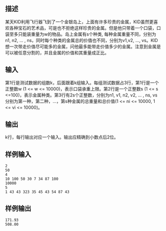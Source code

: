 ## 描述


某天KID利用飞行器飞到了一个金银岛上，上面有许多珍贵的金属，KID虽然更喜欢各种宝石的艺术品，可是也不拒绝这样珍贵的金属。但是他只带着一个口袋，口袋至多只能装重量为w的物品。岛上金属有s个种类, 每种金属重量不同，分别为n1, n2, ... , ns，同时每个种类的金属总的价值也不同，分别为v1,v2, ..., vs。KID想一次带走价值尽可能多的金属，问他最多能带走价值多少的金属。注意到金属是可以被任意分割的，并且金属的价值和其重量成正比。

## 输入


第1行是测试数据的组数k，后面跟着k组输入。每组测试数据占3行，第1行是一个正整数w (1 <= w <= 10000)，表示口袋承重上限。第2行是一个正整数s (1 <= s <=100)，表示金属种类。第3行有2s个正整数，分别为n1, v1, n2, v2, ... , ns, vs分别为第一种，第二种，...，第s种金属的总重量和总价值(1 <= ni <= 10000, 1 <= vi <= 10000)。

## 输出


k行，每行输出对应一个输入。输出应精确到小数点后2位。

## 样例输入


```
2
50
4
10 100 50 30 7 34 87 100
10000
5
1 43 43 323 35 45 43 54 87 43

```


## 样例输出


```
171.93
508.00

```



